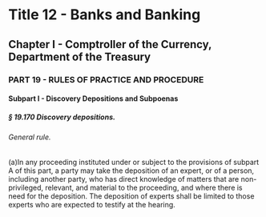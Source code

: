 
# Title 12 - Banks and Banking
## Chapter I - Comptroller of the Currency, Department of the Treasury
### PART 19 - RULES OF PRACTICE AND PROCEDURE
#### Subpart I - Discovery Depositions and Subpoenas
##### § 19.170 Discovery depositions.
###### General rule.

(a)In any proceeding instituted under or subject to the provisions of subpart A of this part, a party may take the deposition of an expert, or of a person, including another party, who has direct knowledge of matters that are non-privileged, relevant, and material to the proceeding, and where there is need for the deposition. The deposition of experts shall be limited to those experts who are expected to testify at the hearing.
